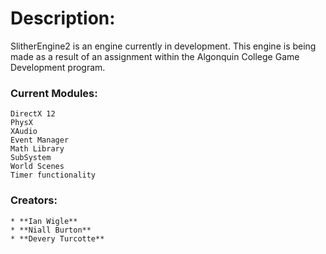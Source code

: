 # Description:
SlitherEngine2 is an engine currently in development. This engine is being made as a result of an assignment within the Algonquin College Game Development program.

### Current Modules:
```
DirectX 12
PhysX
XAudio
Event Manager
Math Library
SubSystem 
World Scenes
Timer functionality
```

### Creators:
```
* **Ian Wigle**
* **Niall Burton**
* **Devery Turcotte**
```

